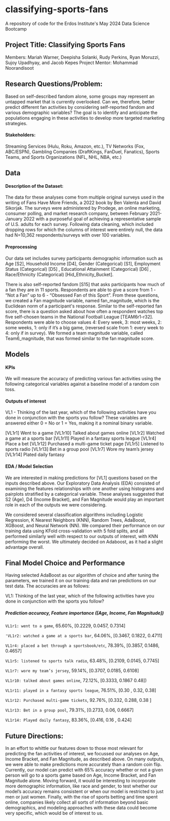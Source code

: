 # classifying-sports-fans

A repository of code for the Erdos Institute's May 2024 Data Science Bootcamp

## **Project Title: Classifying Sports Fans**
Members: Mariah Warner, Deepisha Solanki, Rudy Perkins, Ryan Moruzzi, Sujoy Upadhyay, and Jacob Kepes
Project Mentor: Mohammad Noorandisoot

## Research Questions/Problem: 
Based on self-described fandom alone, some groups may represent an untapped market that is currently overlooked. Can we, therefore, better predict different fan activities by considering self-reported fandom and various demographic variables? The goal is to identify and anticipate the populations engaging in these activities to develop more targeted marketing strategies.

#### Stakeholders:
Streaming Services (Hulu, Roku, Amazon, etc.), TV Networks (Fox, ABC/ESPN), Gambling Companies (DraftKings, FanDuel, Fanatics), Sports Teams, and Sports Organizations (NFL, NHL, NBA, etc.) 

## Data
#### Description of the Dataset: 
The data for these analyses come from multiple original surveys used in the writing of Fans Have More Friends, a 2022 book by Ben Valenta and David Sikorjak. The surveys were administered by Prodege, an online marketing, consumer polling, and market research company, between February 2021-January 2022 with a purposeful goal of achieving a representative sample of U.S. adults for each survey. Following data cleaning, which included dropping rows for which the columns of interest were entirely null, the data had N=10,362 respondents/surveys with over 100 variables.

#### Preprocessing
Our data set includes survey participants demographic information such as Age [S2], Household Income [D4], Gender (Categorical) [S1], Employment Status (Categorical) [D5] , Educational Attainment (Categorical) [D6] , Race/Ethnicity (Categorical) [Hid_Ethnicity_Bucket]. 

There is also self-reported fandom [S15] that asks participants how much of a fan they are in 11 sports. Respondents are able to give a score from 1 - “Not a Fan” up to 6 - “Obsessed Fan of this Sport”. From these questions, we created a Fan magnitude variable, named fan_magnitude, which is the Euclidean norm of a participant's response.
Similar to the self-reported fan score, there is a question asked about how often a respondent watches top five self-chosen teams in the National Football League [TEAM6r1-r32]. Respondents were able to choose values 4: Every week, 3: most weeks, 2: some weeks, 1: only if it’s a big game, (reversed scale from 1: every week to 4: only if in survey). We formed a team magnitude variable, called Team6_magnitude, that was formed similar to the fan magnitude score. 

## Models
#### KPIs
We will measure the accuracy of predicting various fan activities using the following categorical variables against a baseline model of a random coin toss. 

#### Outputs of interest
VL1 - Thinking of the last year, which of the following activities have you done in conjunction with the sports you follow? These variables are answered either 0 = No or 1 =  Yes, making it a nominal binary variable.

[VL1r1] Went to a game 
[VL1r10] Talked about games online
[VL1r2] Watched a game at a sports bar
[VL1r11] Played in a fantasy sports league
[VL1r4] Place a bet
[VL1r12] Purchased a multi-game ticket page
[VL1r5] Listened to sports radio
[VL1r13] Bet in a group pool
[VL1r7] Wore my team’s jersey
[VL1r14] Plated daily fantasy

#### EDA / Model Selection
We are interested in making predictions for [VL1] questions based on the inputs described above. Our Exploratory Data Analysis (EDA) consisted of examining the features relationships with one another using histograms and pairplots stratified by a categorical variable. These analyses suggested that S2 (Age), D4 (Income Bracket), and Fan Magnitude would play an important role in each of the outputs we were considering.

We considered several classification algorithms including Logistic Regression, K Nearest Neighbors (KNN), Random Trees, AdaBoost, XGBoost, and Neural Network (NN). We compared their performance on our training data using KFold cross-validation with 5 fold splits, and all performed similarly well with respect to our outputs of interest, with KNN performing the worst. We ultimately decided on Adaboost, as it had a slight advantage overall. 

## Final Model Choice and Performance
Having selected AdaBoost as our algorithm of choice and after tuning the parameters, we trained it on our training data and ran predictions on our test data. The accuracies are as follows:

VL1: Thinking of the last year, which of the following activities have you done in conjunction with the sports you follow?

##### Prediction accuracy, Feature importance ([Age, Income, Fan Magnitude])

`VL1r1: went to a game`, 65.60%, [0.2229, 0.0457, 0.7314]

`'VL1r2: watched a game at a sports bar`, 64.06%, [0.3467, 0.1822, 0.4711]

`VL1r4: placed a bet through a sportsbook/etc`, 78.39%, [0.3857, 0.1486, 0.4657]

`VL1r5: listened to sports talk radio`, 63.48%, [0.2109, 0.0145, 0.7745]

`VL1r7: wore my team’s jersey`, 59.14%, [0.3707, 0.0185, 0.6108]

`VL1r10: talked about games online`, 72.12%, [0.3333, 0.1867 0.48])

`VL1r11: played in a fantasy sports league`, 76.51%, [0.30 , 0.32, 0.38]

`VL1r12: Purchased multi-game tickets`, 92.76%, [0.332, 0.288, 0.38 ]

`VL1r13: Bet in a group pool`, 79.31%, [0.2733, 0.06, 0.6667]

`VL1r14: Played daily fantasy`, 83.36%, [0.416, 0.16 , 0.424]

## Future Directions:
In an effort to whittle our features down to those most relevant for predicting the fan activities of interest, we focussed our analyses on Age, Income Bracket, and Fan Magnitude, as described above. On many outputs, we were able to make predictions more accurately than a random coin flip. Currently, our model can predict with 65% accuracy whether or not a given person will go to a sports game based on Age, Income Bracket, and Fan Magnitude alone. Moving forward, it would be interesting to incorporate more demographic information, like race and gender, to test whether our model’s accuracy remains consistent or when our model is restricted to just men or just women. Finally, with the rise of sports betting and time spent online, companies likely collect all sorts of information beyond basic demographics, and modeling approaches with these data could become very specific, which would be of interest to us.

